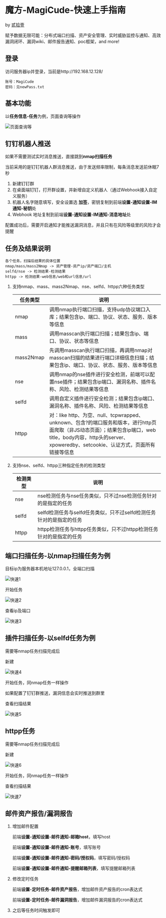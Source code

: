 # 魔方-MagiCude-快速上手指南

by [贰拾壹](https://github.com/er10yi )

赋予数据无限可能：分布式端口扫描、资产安全管理、实时威胁监控与通知、高效漏洞闭环、漏洞wiki、邮件报告通知、poc框架，and more!

## 登录

访问服务器ip并登录，当前是http://192.168.12.128/

```
账号：MagiCude
密码：见newPass.txt
```

## 基本功能

以**任务信息-任务**为例，页面查询等操作

![页面查询等](./使用说明图1/页面查询等.png)

## 钉钉机器人推送

如果不需要测试实时消息推送，直接跳到**nmap扫描任务**

当前采用的是钉钉机器人群消息推送，由于发送频率限制，每条消息发送前休眠7秒

1. 新建钉钉群
2. 在桌面端钉钉，打开群设置，并新增自定义机器人（通过Webhook接入自定义服务）
3. 机器人名字随意填写，安全设置选 **加签**，密钥复制到前端**设置-通知设置-IM通知-秘钥**处
4. Webhook 地址复制到前端**设置-通知设置-IM通知-消息地址**处

配置成功后，需要开启通知才能推送漏洞消息，并且只有在风险等级里的风险才会提醒

## 任务及结果说明

```
各个任务，扫描后结果的具体位置
nmap/mass/mass2Nmap -> 资产管理-资产ip/资产端口/主机
selfd/nse -> 检测结果-检测结果
httpp -> 检测结果-web信息/web和url信息/url
```

1. 支持nmap、mass、mass2Nmap、nse、selfd、httpp六种任务类型

   | 任务类型  | 说明                                                         |
   | --------- | ------------------------------------------------------------ |
   | nmap      | 调用nmap执行端口扫描，支持udp协议端口入库；结果包含ip、端口、协议、状态、服务、版本等信息 |
   | mass      | 调用masscan执行端口扫描；结果包含ip、端口、协议、状态等信息  |
   | mass2Nmap | 先调用masscan执行端口扫描，再调用nmap对masscan扫描的结果进行端口详细信息扫描；结果包含ip、端口、协议、状态、服务、版本等信息 |
   | nse       | 调用nmap的nse插件进行安全检测，前端可以配置nse插件；结果包含ip端口、漏洞名称、插件名称、风险、检测结果等信息 |
   | selfd     | 调用自定义插件进行安全检测；结果包含ip端口、漏洞名称、插件名称、风险、检测结果等信息 |
   | httpp     | 对：like http、为空、null、tcpwrapped、unknown、包含?的端口服务和版本，进行http页面爬取（非JS动态页面）；结果包含ip端口，web title，body内容，http头的server、xpoweredby、setcookie、认证方式，页面所有链接等信息 |

2. 支持nse、selfd、httpp三种指定任务的检测类型

   | 检测类型 | 说明                                                         |
   | -------- | ------------------------------------------------------------ |
   | nse      | nse检测任务与nse任务类似，只不过nse检测任务针对的是指定的任务 |
   | selfd    | selfd检测任务与selfd任务类似，只不过selfd检测任务针对的是指定的任务 |
   | httpp    | httpp检测任务与httpp任务类似，只不过httpp检测任务针对的是指定的任务 |


## 端口扫描任务-以nmap扫描任务为例

目标ip为服务器本机地址127.0.0.1，全端口扫描

![快速1](./使用说明图1/快速1.png)

开始任务

![快速2](./使用说明图1/快速2.png)

查看ip及端口

![快速3](./使用说明图1/快速3.png)

## 插件扫描任务-以selfd任务为例

需要等nmap任务扫描完成后

新建

![快速4](./使用说明图1/快速4.png)

开始任务，同nmap任务一样操作

如果配置了钉钉群推送，漏洞信息会实时推送到群里

查看扫描结果

![快速5](./使用说明图1/快速5.png)

## httpp任务

需要等nmap任务扫描完成后

新建

![快速6](./使用说明图1/快速6.png)

开始任务，同nmap任务一样操作

查看扫描结果

![快速7](./使用说明图1/快速7.png)

## 邮件资产报告/漏洞报告

1. 增加邮件配置

   前端**设置-通知设置-邮件通知-邮箱host**，填写host

   前端**设置-通知设置-邮件通知-账号**，填写账号

   前端**设置-通知设置-邮件通知-密码/授权码**，填写密码/授权码

   前端**设置-通知设置-邮件通知-提醒邮箱列表**，填写提醒邮箱列表

2. 修改定时任务

   前端**设置-定时任务-邮件资产报告**，增加邮件资产报告的cron表达式

   前端**设置-定时任务-邮件漏洞报告**，增加邮件漏洞报告的cron表达式

3. 之后等任务时间触发即可
